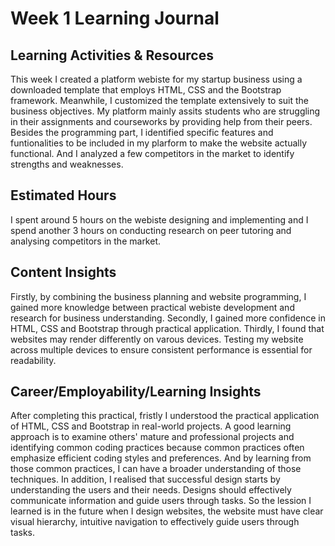 # Week 1 Learning Journal
## Learning Activities & Resources
This week I created a platform webiste for my startup business using a downloaded template that employs HTML, CSS and the Bootstrap framework. Meanwhile, I customized the template extensively to suit the business objectives. My platform mainly assits students who are struggling in their assignments and courseworks by providing help from their peers. Besides the programming part, I identified specific features and funtionalities to be included in my plarform to make the website actually functional. And I analyzed a few competitors in the market to identify strengths and weaknesses.
## Estimated Hours
I spent around 5 hours on the webiste designing and implementing and I spend another 3 hours on conducting research on peer tutoring and analysing competitors in the market.
## Content Insights
Firstly, by combining the business planning and website programming, I gained more knowledge between practical webiste development and research for business understanding. Secondly, I gained more confidence in HTML, CSS and Bootstrap through practical application. Thirdly, I found that websites may render differently on varous devices. Testing my website across multiple devices to ensure consistent performance is essential for readability.
## Career/Employability/Learning Insights 
After completing this practical, fristly I understood the practical application of HTML, CSS and Bootstrap in real-world projects. A good learning approach is to examine others' mature and professional projects and identifying common coding practices because common practices often emphasize efficient coding styles and preferences. And by learning from those common practices, I can have a broader understanding of those techniques. In addition, I realised that successful design starts by understanding the users and their needs. Designs should effectively communicate information and guide users through tasks. So the lession I learned is in the future when I design websites, the website must have clear visual hierarchy, intuitive navigation to effectively guide users through tasks.